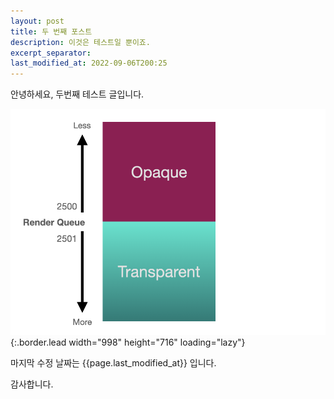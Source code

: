 ```yaml
---
layout: post
title: 두 번째 포스트
description: 이것은 테스트일 뿐이죠.
excerpt_separator: 
last_modified_at: 2022-09-06T200:25
---
```


안녕하세요, 두번째 테스트 글입니다.

![test](/assets/img/blog/test-1.png){:.border.lead width="998" height="716" loading="lazy"}
    
마지막 수정 날짜는  {{page.last_modified_at}}  입니다.  

감사합니다.
